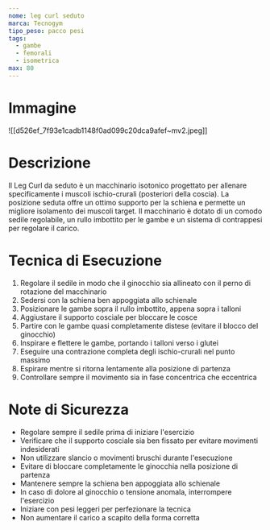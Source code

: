 ```yaml
---
nome: leg curl seduto
marca: Tecnogym
tipo_peso: pacco pesi
tags:
  - gambe
  - femorali
  - isometrica
max: 80
---
```

# Immagine
![[d526ef_7f93e1cadb1148f0ad099c20dca9afef~mv2.jpeg]]
# Descrizione

Il Leg Curl da seduto è un macchinario isotonico progettato per allenare specificamente i muscoli ischio-crurali (posteriori della coscia). La posizione seduta offre un ottimo supporto per la schiena e permette un migliore isolamento dei muscoli target. Il macchinario è dotato di un comodo sedile regolabile, un rullo imbottito per le gambe e un sistema di contrappesi per regolare il carico.

# Tecnica di Esecuzione

1. Regolare il sedile in modo che il ginocchio sia allineato con il perno di rotazione del macchinario
2. Sedersi con la schiena ben appoggiata allo schienale
3. Posizionare le gambe sopra il rullo imbottito, appena sopra i talloni
4. Aggiustare il supporto cosciale per bloccare le cosce
5. Partire con le gambe quasi completamente distese (evitare il blocco del ginocchio)
6. Inspirare e flettere le gambe, portando i talloni verso i glutei
7. Eseguire una contrazione completa degli ischio-crurali nel punto massimo
8. Espirare mentre si ritorna lentamente alla posizione di partenza
9. Controllare sempre il movimento sia in fase concentrica che eccentrica

# Note di Sicurezza

- Regolare sempre il sedile prima di iniziare l'esercizio
- Verificare che il supporto cosciale sia ben fissato per evitare movimenti indesiderati
- Non utilizzare slancio o movimenti bruschi durante l'esecuzione
- Evitare di bloccare completamente le ginocchia nella posizione di partenza
- Mantenere sempre la schiena ben appoggiata allo schienale
- In caso di dolore al ginocchio o tensione anomala, interrompere l'esercizio
- Iniziare con pesi leggeri per perfezionare la tecnica
- Non aumentare il carico a scapito della forma corretta